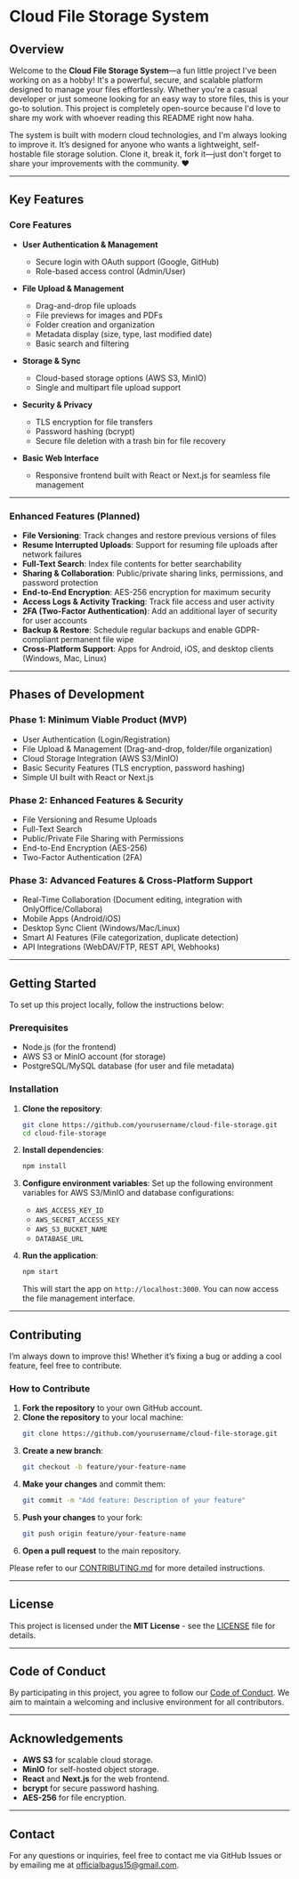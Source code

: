 
# Cloud File Storage System

## Overview

Welcome to the **Cloud File Storage System**—a fun little project I've been working on as a hobby! It's a powerful, secure, and scalable platform designed to manage your files effortlessly. Whether you're a casual developer or just someone looking for an easy way to store files, this is your go-to solution. This project is completely open-source because I'd love to share my work with whoever reading this README right now haha.

The system is built with modern cloud technologies, and I'm always looking to improve it. It’s designed for anyone who wants a lightweight, self-hostable file storage solution. Clone it, break it, fork it—just don't forget to share your improvements with the community. ❤️

---

## Key Features

### Core Features

- **User Authentication & Management**
  - Secure login with OAuth support (Google, GitHub)
  - Role-based access control (Admin/User)

- **File Upload & Management**
  - Drag-and-drop file uploads
  - File previews for images and PDFs
  - Folder creation and organization
  - Metadata display (size, type, last modified date)
  - Basic search and filtering

- **Storage & Sync**
  - Cloud-based storage options (AWS S3, MinIO)
  - Single and multipart file upload support

- **Security & Privacy**
  - TLS encryption for file transfers
  - Password hashing (bcrypt)
  - Secure file deletion with a trash bin for file recovery

- **Basic Web Interface**
  - Responsive frontend built with React or Next.js for seamless file management

---

### Enhanced Features (Planned)

- **File Versioning**: Track changes and restore previous versions of files
- **Resume Interrupted Uploads**: Support for resuming file uploads after network failures
- **Full-Text Search**: Index file contents for better searchability
- **Sharing & Collaboration**: Public/private sharing links, permissions, and password protection
- **End-to-End Encryption**: AES-256 encryption for maximum security
- **Access Logs & Activity Tracking**: Track file access and user activity
- **2FA (Two-Factor Authentication)**: Add an additional layer of security for user accounts
- **Backup & Restore**: Schedule regular backups and enable GDPR-compliant permanent file wipe
- **Cross-Platform Support**: Apps for Android, iOS, and desktop clients (Windows, Mac, Linux)

---

## Phases of Development

### Phase 1: Minimum Viable Product (MVP)

- User Authentication (Login/Registration)
- File Upload & Management (Drag-and-drop, folder/file organization)
- Cloud Storage Integration (AWS S3/MinIO)
- Basic Security Features (TLS encryption, password hashing)
- Simple UI built with React or Next.js

### Phase 2: Enhanced Features & Security

- File Versioning and Resume Uploads
- Full-Text Search
- Public/Private File Sharing with Permissions
- End-to-End Encryption (AES-256)
- Two-Factor Authentication (2FA)

### Phase 3: Advanced Features & Cross-Platform Support

- Real-Time Collaboration (Document editing, integration with OnlyOffice/Collabora)
- Mobile Apps (Android/iOS)
- Desktop Sync Client (Windows/Mac/Linux)
- Smart AI Features (File categorization, duplicate detection)
- API Integrations (WebDAV/FTP, REST API, Webhooks)

---

## Getting Started

To set up this project locally, follow the instructions below:

### Prerequisites

- Node.js (for the frontend)
- AWS S3 or MinIO account (for storage)
- PostgreSQL/MySQL database (for user and file metadata)

### Installation

1. **Clone the repository**:
   ```bash
   git clone https://github.com/yourusername/cloud-file-storage.git
   cd cloud-file-storage
   ```

2. **Install dependencies**:
   ```bash
   npm install
   ```

3. **Configure environment variables**:
   Set up the following environment variables for AWS S3/MinIO and database configurations:
   - `AWS_ACCESS_KEY_ID`
   - `AWS_SECRET_ACCESS_KEY`
   - `AWS_S3_BUCKET_NAME`
   - `DATABASE_URL`
   
4. **Run the application**:
   ```bash
   npm start
   ```

   This will start the app on `http://localhost:3000`. You can now access the file management interface.

---

## Contributing

I’m always down to improve this! Whether it’s fixing a bug or adding a cool feature, feel free to contribute.

### How to Contribute

1. **Fork the repository** to your own GitHub account.
2. **Clone the repository** to your local machine:
   ```bash
   git clone https://github.com/yourusername/cloud-file-storage.git
   ```
3. **Create a new branch**:
   ```bash
   git checkout -b feature/your-feature-name
   ```
4. **Make your changes** and commit them:
   ```bash
   git commit -m "Add feature: Description of your feature"
   ```
5. **Push your changes** to your fork:
   ```bash
   git push origin feature/your-feature-name
   ```
6. **Open a pull request** to the main repository.

Please refer to our [CONTRIBUTING.md](CONTRIBUTING.md) for more detailed instructions.

---

## License

This project is licensed under the **MIT License** - see the [LICENSE](LICENSE) file for details.

---

## Code of Conduct

By participating in this project, you agree to follow our [Code of Conduct](CODE_OF_CONDUCT.md). We aim to maintain a welcoming and inclusive environment for all contributors.

---

## Acknowledgements

- **AWS S3** for scalable cloud storage.
- **MinIO** for self-hosted object storage.
- **React** and **Next.js** for the web frontend.
- **bcrypt** for secure password hashing.
- **AES-256** for file encryption.

---

## Contact

For any questions or inquiries, feel free to contact me via GitHub Issues or by emailing me at [officialbagus15@gmail.com](mailto:your-email@example.com).

